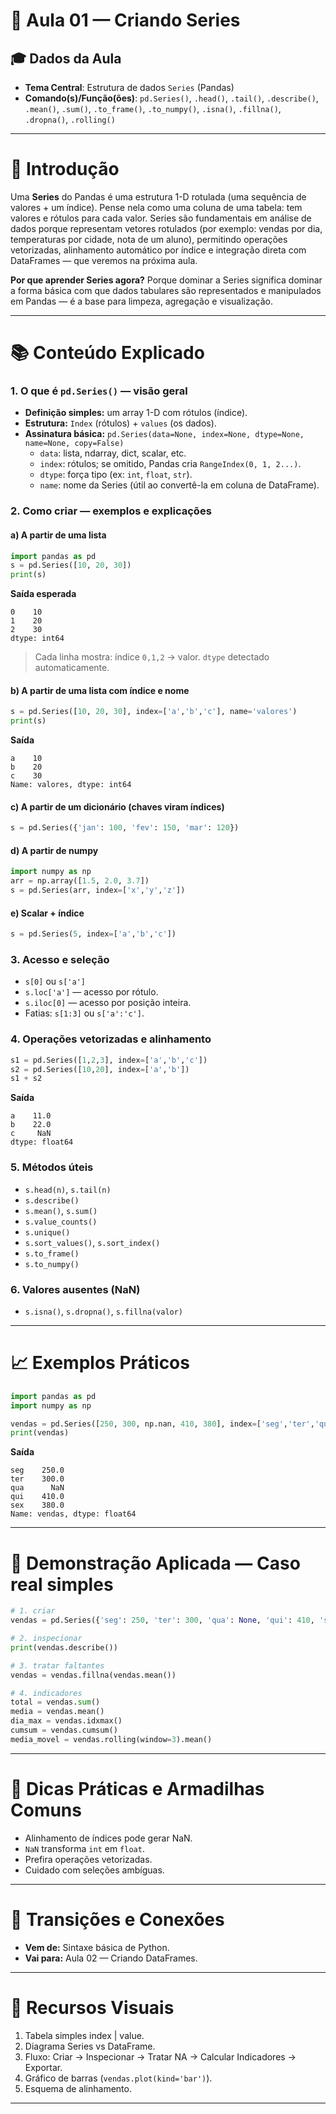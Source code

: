 # 🧠 Aula 01 — Criando Series

## 🎓 Dados da Aula
- **Tema Central**: Estrutura de dados `Series` (Pandas)  
- **Comando(s)/Função(ões)**: `pd.Series()`, `.head()`, `.tail()`, `.describe()`, `.mean()`, `.sum()`, `.to_frame()`, `.to_numpy()`, `.isna()`, `.fillna()`, `.dropna()`, `.rolling()`

---

# 📍 Introdução

Uma **Series** do Pandas é uma estrutura 1-D rotulada (uma sequência de valores + um índice). Pense nela como uma coluna de uma tabela: tem valores e rótulos para cada valor. Series são fundamentais em análise de dados porque representam vetores rotulados (por exemplo: vendas por dia, temperaturas por cidade, nota de um aluno), permitindo operações vetorizadas, alinhamento automático por índice e integração direta com DataFrames — que veremos na próxima aula.

**Por que aprender Series agora?** Porque dominar a Series significa dominar a forma básica com que dados tabulares são representados e manipulados em Pandas — é a base para limpeza, agregação e visualização.

---

# 📚 Conteúdo Explicado

### 1. O que é `pd.Series()` — visão geral
- **Definição simples:** um array 1-D com rótulos (índice).
- **Estrutura:** `Index` (rótulos) + `values` (os dados).
- **Assinatura básica:** `pd.Series(data=None, index=None, dtype=None, name=None, copy=False)`  
  - `data`: lista, ndarray, dict, scalar, etc.  
  - `index`: rótulos; se omitido, Pandas cria `RangeIndex(0, 1, 2...)`.  
  - `dtype`: força tipo (ex: `int`, `float`, `str`).  
  - `name`: nome da Series (útil ao convertê-la em coluna de DataFrame).

### 2. Como criar — exemplos e explicações
#### a) A partir de uma lista
```python
import pandas as pd
s = pd.Series([10, 20, 30])
print(s)
```
**Saída esperada**
```
0    10
1    20
2    30
dtype: int64
```
> Cada linha mostra: índice `0,1,2` → valor. `dtype` detectado automaticamente.

#### b) A partir de uma lista com índice e nome
```python
s = pd.Series([10, 20, 30], index=['a','b','c'], name='valores')
print(s)
```
**Saída**
```
a    10
b    20
c    30
Name: valores, dtype: int64
```

#### c) A partir de um dicionário (chaves viram índices)
```python
s = pd.Series({'jan': 100, 'fev': 150, 'mar': 120})
```

#### d) A partir de numpy
```python
import numpy as np
arr = np.array([1.5, 2.0, 3.7])
s = pd.Series(arr, index=['x','y','z'])
```

#### e) Scalar + índice
```python
s = pd.Series(5, index=['a','b','c'])
```

### 3. Acesso e seleção
- `s[0]` ou `s['a']`
- `s.loc['a']` — acesso por rótulo.  
- `s.iloc[0]` — acesso por posição inteira.  
- Fatias: `s[1:3]` ou `s['a':'c']`.

### 4. Operações vetorizadas e alinhamento
```python
s1 = pd.Series([1,2,3], index=['a','b','c'])
s2 = pd.Series([10,20], index=['a','b'])
s1 + s2
```
**Saída**
```
a    11.0
b    22.0
c     NaN
dtype: float64
```

### 5. Métodos úteis
- `s.head(n)`, `s.tail(n)`  
- `s.describe()`  
- `s.mean()`, `s.sum()`  
- `s.value_counts()`  
- `s.unique()`  
- `s.sort_values()`, `s.sort_index()`  
- `s.to_frame()`  
- `s.to_numpy()`  

### 6. Valores ausentes (NaN)
- `s.isna()`, `s.dropna()`, `s.fillna(valor)`  

---

# 📈 Exemplos Práticos

```python
import pandas as pd
import numpy as np

vendas = pd.Series([250, 300, np.nan, 410, 380], index=['seg','ter','qua','qui','sex'], name='vendas')
print(vendas)
```
**Saída**
```
seg    250.0
ter    300.0
qua      NaN
qui    410.0
sex    380.0
Name: vendas, dtype: float64
```

---

# 🧪 Demonstração Aplicada — Caso real simples

```python
# 1. criar
vendas = pd.Series({'seg': 250, 'ter': 300, 'qua': None, 'qui': 410, 'sex': 380}, name='vendas')

# 2. inspecionar
print(vendas.describe())

# 3. tratar faltantes
vendas = vendas.fillna(vendas.mean())

# 4. indicadores
total = vendas.sum()
media = vendas.mean()
dia_max = vendas.idxmax()
cumsum = vendas.cumsum()
media_movel = vendas.rolling(window=3).mean()
```

---

# 📎 Dicas Práticas e Armadilhas Comuns
- Alinhamento de índices pode gerar NaN.
- `NaN` transforma `int` em `float`.
- Prefira operações vetorizadas.
- Cuidado com seleções ambíguas.

---

# 🔄 Transições e Conexões
- **Vem de:** Sintaxe básica de Python.  
- **Vai para:** Aula 02 — Criando DataFrames.

---

# 🎨 Recursos Visuais
1. Tabela simples index | value.  
2. Diagrama Series vs DataFrame.  
3. Fluxo: Criar → Inspecionar → Tratar NA → Calcular Indicadores → Exportar.  
4. Gráfico de barras (`vendas.plot(kind='bar')`).  
5. Esquema de alinhamento.

---
